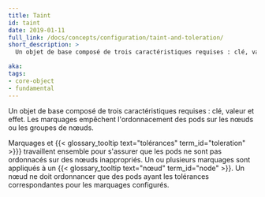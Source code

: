 ```yaml
---
title: Taint
id: taint
date: 2019-01-11
full_link: /docs/concepts/configuration/taint-and-toleration/
short_description: >
  Un objet de base composé de trois caractéristiques requises : clé, valeur et effet. Les teintes empêchent l'ordonnacement des pods sur les nœuds ou les groupes de nœuds.

aka:
tags:
- core-object
- fundamental
---
```

 Un objet de base composé de trois caractéristiques requises : clé, valeur et effet. Les marquages empêchent l'ordonnacement des pods sur les nœuds ou les groupes de nœuds.

<!--more-->

Marquages et {{< glossary_tooltip text="tolérances" term_id="toleration" >}}} travaillent ensemble pour s'assurer que les pods ne sont pas ordonnacés sur des nœuds inappropriés. Un ou plusieurs marquages sont appliqués à un {{< glossary_tooltip text="nœud" term_id="node" >}}. Un nœud ne doit ordonnancer que des pods ayant les tolérances correspondantes pour les marquages configurés.
